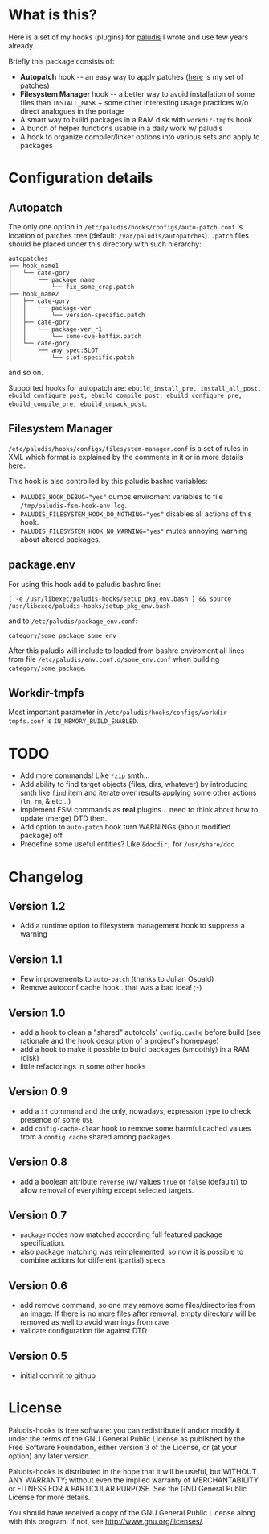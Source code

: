 What is this?
=============

Here is a set of my hooks (plugins) for [paludis](http://paludis.exherbo.org) I wrote and use few years already.

Briefly this package consists of:
* __Autopatch__ hook -- an easy way to apply patches ([here](https://github.com/zaufi/paludis-autopatches) is my set of patches)
* __Filesystem Manager__ hook -- a better way to avoid installation of some files than `INSTALL_MASK` +
  some other interesting usage practices w/o direct analogues in the portage
* A smart way to build packages in a RAM disk with `workdir-tmpfs` hook
* A bunch of helper functions usable in a daily work w/ paludis
* A hook to organize compiler/linker options into various sets and apply to packages

Configuration details
=====================

Autopatch
---------

The only one option in `/etc/paludis/hooks/configs/auto-patch.conf` is location of patches tree
(default: `/var/paludis/autopatches`).
`.patch` files should be placed under this directory with such hierarchy:
```
autopatches
├── hook_name1
│   └── cate-gory
│       └── package_name
│           └── fix_some_crap.patch
├── hook_name2
│   ├── cate-gory
│   │   └── package-ver
│   │       └── version-specific.patch
│   ├── cate-gory
│   │   └── package-ver_r1
│   │       └── some-cve-hotfix.patch
│   └── cate-gory
│       └── any_spec:SLOT
│           └── slot-specific.patch
```
and so on.

Supported hooks for autopatch are:
`ebuild_install_pre, install_all_post, ebuild_configure_post, ebuild_compile_post, ebuild_configure_pre, ebuild_compile_pre, ebuild_unpack_post`.

Filesystem Manager
------------------

`/etc/paludis/hooks/configs/filesystem-manager.conf` is a set of rules in XML which format is explained
by the comments in it or in more details
[here](https://github.com/zaufi/paludis-config/blob/hardware/notebook/MSI-GP60-2PE-Leopard/hooks/configs/filesystem-manager.conf).

This hook is also controlled by this paludis bashrc variables:
  * `PALUDIS_HOOK_DEBUG="yes"` dumps enviroment variables to file `/tmp/paludis-fsm-hook-env.log`.
  * `PALUDIS_FILESYSTEM_HOOK_DO_NOTHING="yes"` disables all actions of this hook.
  * `PALUDIS_FILESYSTEM_HOOK_NO_WARNING="yes"` mutes annoying warning about altered packages.

package.env
-----------

For using this hook add to paludis bashrc line:

`[ -e /usr/libexec/paludis-hooks/setup_pkg_env.bash ] && source
/usr/libexec/paludis-hooks/setup_pkg_env.bash`

and to `/etc/paludis/package_env.conf`:

`category/some_package some_env`

After this paludis will include to loaded from bashrc enviroment all lines from file
`/etc/paludis/env.conf.d/some_env.conf` when building `category/some_package`.

Workdir-tmpfs
-------------

Most important parameter in `/etc/paludis/hooks/configs/workdir-tmpfs.conf` is
`IN_MEMORY_BUILD_ENABLED`.

TODO
====

* Add more commands! Like `*zip` smth...
* Add ability to find target objects (files, dirs, whatever) by introducing smth
  like `find` item and iterate over results applying some other actions (`ln`, `rm`, & etc...)
* Implement FSM commands as **real** plugins... need to think about how to update (merge) DTD then.
* Add option to `auto-patch` hook turn WARNINGs (about modified package) off
* Predefine some useful entities? Like `&docdir;` for `/usr/share/doc`

Changelog
=========

Version 1.2
-----------

* Add a runtime option to filesystem management hook to suppress a warning

Version 1.1
-----------

* Few improvements to `auto-patch` (thanks to Julian Ospald)
* Remove autoconf cache hook.. that was a bad idea! ;-)

Version 1.0
-----------
* add a hook to clean a "shared" autotools' `config.cache` before build (see rationale and the hook
  description of a project's homepage)
* add a hook to make it possble to build packages (smoothly) in a RAM (disk)
* little refactorings in some other hooks

Version 0.9
-----------
* add a `if` command and the only, nowadays, expression type to check presence of some `USE`
* add `config-cache-clear` hook to remove some harmful cached values from a `config.cache`
  shared among packages

Version 0.8
-----------
* add a boolean attribute `reverse` (w/ values `true` or `false` (default)) to allow removal
of everything except selected targets.

Version 0.7
-----------
* `package` nodes now matched according full featured package specification.
* also package matching was reimplemented, so now it is possible to combine actions
  for different (partial) specs

Version 0.6
-----------
* add remove command, so one may remove some files/directories from an image. If there is
  no more files after removal, empty directory will be removed as well to avoid warnings
  from `cave`
* validate configuration file against DTD

Version 0.5
-----------
* initial commit to github


License
=======

Paludis-hooks is free software: you can redistribute it and/or modify it
under the terms of the GNU General Public License as published by the
Free Software Foundation, either version 3 of the License, or
(at your option) any later version.

Paludis-hooks is distributed in the hope that it will be useful, but
WITHOUT ANY WARRANTY; without even the implied warranty of
MERCHANTABILITY or FITNESS FOR A PARTICULAR PURPOSE.
See the GNU General Public License for more details.

You should have received a copy of the GNU General Public License along
with this program.  If not, see <http://www.gnu.org/licenses/>.
